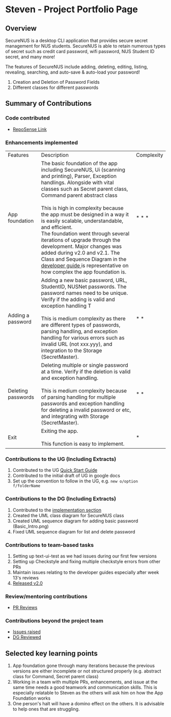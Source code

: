 # Steven - Project Portfolio Page

## Overview
SecureNUS is a desktop CLI application that provides secure secret management for NUS students.
SecureNUS is able to retain numerous types of secret such as credit card password,
wifi password, NUS Student ID secret, and many more!

The features of SecureNUS include adding, deleting, editing, listing, revealing, searching, 
and auto-save & auto-load your password!


1. Creation and Deletion of Password Fields
2. Different classes for different passwords

## Summary of Contributions

### Code contributed
- [RepoSense Link](https://nus-cs2113-ay2223s2.github.io/tp-dashboard/?search=stevenantya)

### Enhancements implemented

<table class="tg">
<tbody>
  <tr>
    <td class="tg-0lax">Features</td>
    <td class="tg-0lax">Description</td>
    <td class="tg-0lax">Complexity</td>
  </tr>
  <tr>
    <td class="tg-0lax">App foundation</td>
    <td class="tg-0lax">The basic foundation of the app including SecureNUS, Ui (scanning and printing), Parser, 
        Exception handlings. Alongside with vital classes such as Secret parent class, 
Command parent abstract class<br><br>This is high in complexity because the app must be 
designed in a way it is easily scalable, understandable, and efficient.<br>The foundation 
went through several iterations of upgrade through the development. Major changes was added during v2.0 and v2.1. The 
Class and Sequence Diagram in the <a href="https://ay2223s2-cs2113-t15-2.github.io/tp/DeveloperGuide.html#securenus-component">developer guide </a>is representative on how complex the app foundation is.</td>
    <td class="tg-0lax">* * *</td>
  </tr>
  <tr>
    <td class="tg-0lax">Adding a password<br></td>
    <td class="tg-0lax">Adding a new basic password, URL, StudentID, NUSNet passwords. 
        The password names need to be unique. Verify if the adding is valid and exception handling
        T<br><br>This is medium complexity as there are different types of passwords, parsing handling, and exception handling for various errors
        such as invalid URL (not xxx.yyy), and integration to the Storage (SecretMaster).</td>
    <td class="tg-0lax">* *</td>
  </tr>
  <tr>
    <td class="tg-0lax">Deleting passwords<br></td>
    <td class="tg-0lax">Deleting multiple or single password at a time. Verify if the deletion is 
            valid and exception handling.<br><br>This is medium complexity because of parsing handling for multiple
        passwords and exception handling for deleting a invalid password or etc, and integrating with Storage (SecretMaster).</td>
    <td class="tg-0lax">* *</td>
  </tr>
  <tr>
    <td class="tg-0lax">Exit<br></td>
    <td class="tg-0lax">Exiting the app.<br><br>This function is easy to implement.</td>
    <td class="tg-0lax">*</td>
  </tr>
</tbody>
</table>

### Contributions to the UG (Including Extracts)
1. Contributed to the UG [Quick Start Guide](https://ay2223s2-cs2113-t15-2.github.io/tp/UserGuide.html#quick-start)
2. Contributed to the initial draft of UG in google docs
3. Set up the convention to follow in the UG, e.g. `new o/option f/folderName`

### Contributions to the DG (Including Extracts)
1. Contributed to the [implementation section](https://ay2223s2-cs2113-t15-2.github.io/tp/DeveloperGuide.html#implementation)
2. Created the UML class diagram for SecureNUS class
3. Created UML sequence diagram for adding basic password (Basic_Intro.png)
4. Fixed UML sequence diagram for list and delete password

### Contributions to team-based tasks
1. Setting up text-ui-test as we had issues during our first few versions
2. Setting up Checkstyle and fixing multiple checkstyle errors from other PRs
3. Maintain issues relating to the developer guides especially after week 13's reviews
4. [Released v2.0](https://github.com/AY2223S2-CS2113-T15-2/tp/releases/tag/v2.0)

### Review/mentoring contributions
- [PR Reviews](https://github.com/AY2223S2-CS2113-T15-2/tp/pulls?q=reviewed-by%3Astevenantya)

### Contributions beyond the project team
- [Issues raised](https://github.com/stevenantya/ped/issues)
- [DG Reviewed](https://github.com/nus-cs2113-AY2223S2/tp/pull/10)

## Selected key learning points
1. App foundation gone through many iterations because the previous versions are either incomplete or not structured properly (e.g. abstract class for Command, Secret parent class)
2. Working in a team with multiple PRs, enhancements, and issue at the same time needs a good teamwork and communication skills. This is especially relatable to Steven as the others will ask him on how the App Foundation works
3. One person's halt will have a domino effect on the others. It is advisable to help ones that are struggling.
